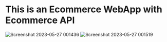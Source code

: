 # This is an Ecommerce WebApp with Ecommerce API

![Screenshot 2023-05-27 001436](https://github.com/Rohanrawat9/Ecommerce-webapp/assets/126374291/a4f55ba4-708a-4553-9a71-1dee8223839c)
![Screenshot 2023-05-27 001519](https://github.com/Rohanrawat9/Ecommerce-webapp/assets/126374291/6f9d2325-1a00-49d0-97d7-4e4420feebbc)
